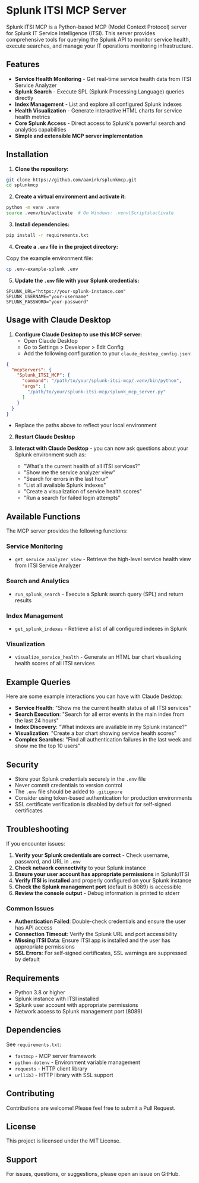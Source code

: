 # Splunk ITSI MCP Server

Splunk ITSI MCP is a Python-based MCP (Model Context Protocol) server for Splunk IT Service Intelligence (ITSI). This server provides comprehensive tools for querying the Splunk API to monitor service health, execute searches, and manage your IT operations monitoring infrastructure.

## Features

- **Service Health Monitoring** - Get real-time service health data from ITSI Service Analyzer
- **Splunk Search** - Execute SPL (Splunk Processing Language) queries directly
- **Index Management** - List and explore all configured Splunk indexes
- **Health Visualization** - Generate interactive HTML charts for service health metrics
- **Core Splunk Access** - Direct access to Splunk's powerful search and analytics capabilities
- **Simple and extensible MCP server implementation**

## Installation

1. **Clone the repository:**
```bash
git clone https://github.com/aavirk/splunkmcp.git
cd splunkmcp
```

2. **Create a virtual environment and activate it:**
```bash
python -m venv .venv
source .venv/bin/activate  # On Windows: .venv\Scripts\activate
```

3. **Install dependencies:**
```bash
pip install -r requirements.txt
```

4. **Create a `.env` file in the project directory:**

Copy the example environment file:

```bash
cp .env-example-splunk .env
```

5. **Update the `.env` file with your Splunk credentials:**
```
SPLUNK_URL="https://your-splunk-instance.com"
SPLUNK_USERNAME="your-username"
SPLUNK_PASSWORD="your-password"
```

## Usage with Claude Desktop

1. **Configure Claude Desktop to use this MCP server:**
   - Open Claude Desktop
   - Go to Settings > Developer > Edit Config
   - Add the following configuration to your `claude_desktop_config.json`:

```json
{
  "mcpServers": {
    "Splunk_ITSI_MCP": {
      "command": "/path/to/your/splunk-itsi-mcp/.venv/bin/python",
      "args": [
        "/path/to/your/splunk-itsi-mcp/splunk_mcp_server.py"
      ]
    }
  }
}
```

   - Replace the paths above to reflect your local environment

2. **Restart Claude Desktop**

3. **Interact with Claude Desktop** - you can now ask questions about your Splunk environment such as:
   - "What's the current health of all ITSI services?"
   - "Show me the service analyzer view"
   - "Search for errors in the last hour"
   - "List all available Splunk indexes"
   - "Create a visualization of service health scores"
   - "Run a search for failed login attempts"

## Available Functions

The MCP server provides the following functions:

### Service Monitoring
- `get_service_analyzer_view` - Retrieve the high-level service health view from ITSI Service Analyzer

### Search and Analytics
- `run_splunk_search` - Execute a Splunk search query (SPL) and return results

### Index Management
- `get_splunk_indexes` - Retrieve a list of all configured indexes in Splunk

### Visualization
- `visualize_service_health` - Generate an HTML bar chart visualizing health scores of all ITSI services

## Example Queries

Here are some example interactions you can have with Claude Desktop:

- **Service Health**: "Show me the current health status of all ITSI services"
- **Search Execution**: "Search for all error events in the main index from the last 24 hours"
- **Index Discovery**: "What indexes are available in my Splunk instance?"
- **Visualization**: "Create a bar chart showing service health scores"
- **Complex Searches**: "Find all authentication failures in the last week and show me the top 10 users"

## Security

- Store your Splunk credentials securely in the `.env` file
- Never commit credentials to version control
- The `.env` file should be added to `.gitignore`
- Consider using token-based authentication for production environments
- SSL certificate verification is disabled by default for self-signed certificates

## Troubleshooting

If you encounter issues:

1. **Verify your Splunk credentials are correct** - Check username, password, and URL in `.env`
2. **Check network connectivity** to your Splunk instance
3. **Ensure your user account has appropriate permissions** in Splunk/ITSI
4. **Verify ITSI is installed** and properly configured on your Splunk instance
5. **Check the Splunk management port** (default is 8089) is accessible
6. **Review the console output** - Debug information is printed to stderr

### Common Issues

- **Authentication Failed**: Double-check credentials and ensure the user has API access
- **Connection Timeout**: Verify the Splunk URL and port accessibility
- **Missing ITSI Data**: Ensure ITSI app is installed and the user has appropriate permissions
- **SSL Errors**: For self-signed certificates, SSL warnings are suppressed by default

## Requirements

- Python 3.8 or higher
- Splunk instance with ITSI installed
- Splunk user account with appropriate permissions
- Network access to Splunk management port (8089)

## Dependencies

See `requirements.txt`:
- `fastmcp` - MCP server framework
- `python-dotenv` - Environment variable management
- `requests` - HTTP client library
- `urllib3` - HTTP library with SSL support

## Contributing

Contributions are welcome! Please feel free to submit a Pull Request.

## License

This project is licensed under the MIT License.

## Support

For issues, questions, or suggestions, please open an issue on GitHub.
